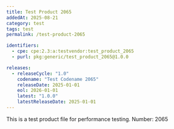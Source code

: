 ```yaml
---
title: Test Product 2065
addedAt: 2025-08-21
category: test
tags: test
permalink: /test-product-2065

identifiers:
  - cpe: cpe:2.3:a:testvendor:test_product_2065
  - purl: pkg:generic/test_product_2065@1.0.0

releases:
  - releaseCycle: "1.0"
    codename: "Test Codename 2065"
    releaseDate: 2025-01-01
    eol: 2026-01-01
    latest: "1.0.0"
    latestReleaseDate: 2025-01-01
---
```


This is a test product file for performance testing. Number: 2065
